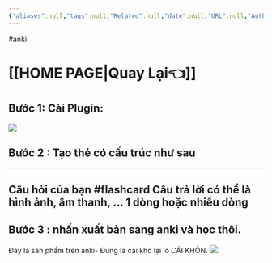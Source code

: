 ```yaml
---
{"aliases":null,"tags":null,"Related":null,"date":null,"URL":null,"Author":null,"dg-publish":true,"image":null,"permalink":"/noi-dung-khoa-hoc/phan-2-mo-rong-va-ung-dung/tao-the-anki-trong-obsidian-voi-plugin-awesome-flashcard/","dgPassFrontmatter":true,"noteIcon":"1"}
---
```


 #anki 
# [[HOME PAGE\|Quay Lại👈]]


## Bước 1: Cài Plugin:
![](https://i.imgur.com/ogFgaMj.png)
## **Bước 2 : Tạo thẻ có cấu trúc như sau**
 ---
  Câu hỏi của bạn #flashcard
  Câu trả lời có thể là hình ảnh, âm thanh, ... 1 dòng hoặc nhiều dòng
  ---
## **Bước 3 : nhấn xuất bản sang anki và học thôi.**

Đây là sản phẩm trên anki- Đúng là cái khó lại ló CÁI KHÔN.
![](https://i.imgur.com/8ivthDb.png)

